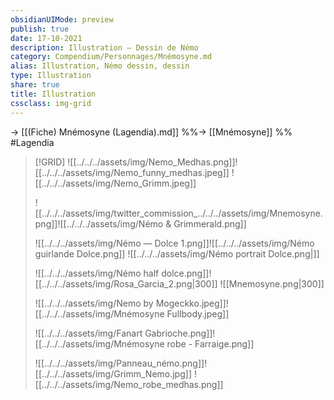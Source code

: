 ```yaml
---
obsidianUIMode: preview
publish: true
date: 17-10-2021
description: Illustration — Dessin de Némo
category: Compendium/Personnages/Mnémosyne.md
alias: Illustration, Némo dessin, dessin
type: Illustration
share: true
title: Illustration
cssclass: img-grid
---
```

→ [[(Fiche) Mnémosyne (Lagendia).md]]
%%→ [[Mnémosyne]] %%
#Lagendia 

>[!GRID]
>![[../../../assets/img/Nemo_Medhas.png]]![[../../../assets/img/Nemo_funny_medhas.jpeg]] ![[../../../assets/img/Nemo_Grimm.jpeg]] 
>
>![[../../../assets/img/twitter_commission_../../../assets/img/Mnemosyne.png]]![[../../../assets/img/Némo & Grimmerald.png]]
> 
>![[../../../assets/img/Némo — Dolce 1.png]]![[../../../assets/img/Némo guirlande Dolce.png]] ![[../../../assets/img/Némo portrait Dolce.png|]]
>
>![[../../../assets/img/Némo half dolce.png]]![[../../../assets/img/Rosa_Garcia_2.png|300]] ![[Mnemosyne.png|300]]
>
>![[../../../assets/img/Nemo by Mogeckko.jpeg]]![[../../../assets/img/Mnémosyne Fullbody.jpeg]]
>
>![[../../../assets/img/Fanart Gabrioche.png]]![[../../../assets/img/Mnémosyne robe - Farraige.png]]
>
>![[../../../assets/img/Panneau_némo.png]]![[../../../assets/img/Grimm_Nemo.jpg]]
>![[../../../assets/img/Nemo_robe_medhas.png]]